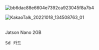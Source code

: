 ![bb6dac88e6604e7392ca923045f8a7b4](https://user-images.githubusercontent.com/108320379/196334471-d2ff8dab-0e81-4d89-8730-decbbcbc6bf1.png)

![KakaoTalk_20221018_134508763_01](https://user-images.githubusercontent.com/108320379/196338179-6e1789fa-98f2-4579-8947-2985d3ddaa4c.jpg)


<br>
Jatson Nano 2GB

<TT>Sd 카드 </TT>

